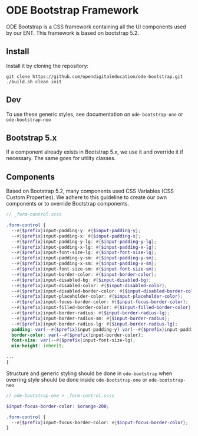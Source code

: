 # ODE Bootstrap Framework

ODE Bootstrap is a CSS framework containing all the UI components used by our ENT.
This framework is based on bootstrap 5.2.

## Install

Install it by cloning the repository:
```
git clone https://github.com/opendigitaleducation/ode-bootstrap.git
./build.sh clean init
```

## Dev

To use these generic styles, see documentation on `ode-bootstrap-one` or `ode-bootstrap-neo` 

## Bootstrap 5.x

If a component already exists in Bootstrap 5.x, we use it and override it if necessary. The same goes for utility classes.

## Components

Based on Bootstrap 5.2, many components used CSS Variables (CSS Custom Properties). We adhere to this guideline to create our own components or to override Bootstrap components.

```scss
// _form-control.scss

.form-control {
  --#{$prefix}input-padding-y: #{$input-padding-y};
  --#{$prefix}input-padding-x: #{$input-padding-x};
  --#{$prefix}input-padding-y-lg: #{$input-padding-y-lg};
  --#{$prefix}input-padding-x-lg: #{$input-padding-x-lg};
  --#{$prefix}input-font-size-lg: #{$input-font-size-lg};
  --#{$prefix}input-padding-y-sm: #{$input-padding-y-sm};
  --#{$prefix}input-padding-x-sm: #{$input-padding-x-sm};
  --#{$prefix}input-font-size-sm: #{$input-font-size-sm};
  --#{$prefix}input-border-color: #{$input-border-color};
  --#{$prefix}input-disabled-bg: #{$input-disabled-bg};
  --#{$prefix}input-disabled-color: #{$input-disabled-color};
  --#{$prefix}input-disabled-border-color: #{$input-disabled-border-color};
  --#{$prefix}input-placeholder-color: #{$input-placeholder-color};
  --#{$prefix}input-focus-border-color: #{$input-focus-border-color};
  --#{$prefix}input-filled-border-color: #{$input-filled-border-color};
  --#{$prefix}input-border-radius: #{$input-border-radius-lg};
  --#{$prefix}input-border-radius-sm: #{$input-border-radius};
  --#{$prefix}input-border-radius-lg: #{$input-border-radius-lg};
  padding: var(--#{$prefix}input-padding-y) var(--#{$prefix}input-padding-x);
  border-color: var(--#{$prefix}input-border-color);
  font-size: var(--#{$prefix}input-font-size-lg);
  min-height: inherit;

...
}
```

Structure and generic styling should be done in `ode-bootstrap` when overring style should be done inside `ode-bootstrap-one` or `ode-bootstrap-neo`

```scss
// ode-bootstrap-one > _form-control.scss

$input-focus-border-color: $orange-200;

.form-control {
  --#{$prefix}input-focus-border-color: #{$input-focus-border-color};
}
```